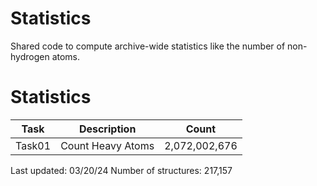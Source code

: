 # Statistics
Shared code to compute archive-wide statistics like the number of non-hydrogen atoms.

# Statistics
| Task | Description | Count |
| --- | --- | --- |
| Task01 | Count Heavy Atoms | 2,072,002,676 |

Last updated: 03/20/24
Number of structures: 217,157